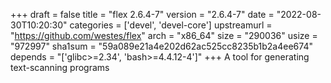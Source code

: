 +++
draft = false
title = "flex 2.6.4-7"
version = "2.6.4-7"
date = "2022-08-30T10:20:30"
categories = ['devel', 'devel-core']
upstreamurl = "https://github.com/westes/flex"
arch = "x86_64"
size = "290036"
usize = "972997"
sha1sum = "59a089e21a4e202d62ac525cc8235b1b2a4ee674"
depends = "['glibc>=2.34', 'bash>=4.4.12-4']"
+++
A tool for generating text-scanning programs